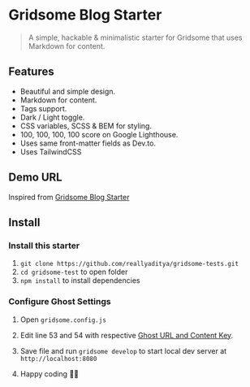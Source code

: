# Gridsome Blog Starter

> A simple, hackable & minimalistic starter for Gridsome that uses Markdown for content.

## Features

- Beautiful and simple design.
- Markdown for content.
- Tags support.
- Dark / Light toggle.
- CSS variables, SCSS & BEM for styling.
- 100, 100, 100, 100 score on Google Lighthouse.
- Uses same front-matter fields as Dev.to.
- Uses TailwindCSS

## Demo URL

Inspired from [Gridsome Blog Starter](https://gridsome-starter-blog.netlify.com)

## Install

### Install this starter

1. `git clone https://github.com/reallyaditya/gridsome-tests.git`
2. `cd gridsome-test` to open folder
3. `npm install` to install dependencies

### Configure Ghost Settings

1. Open `gridsome.config.js`
2. Edit line 53 and 54 with respective [Ghost URL and Content Key](https://ghost.org/docs/api/v3/admin/#token-authentication).

3. Save file and run `gridsome develop` to start local dev server at `http://localhost:8080`
4. Happy coding 🎉🙌
